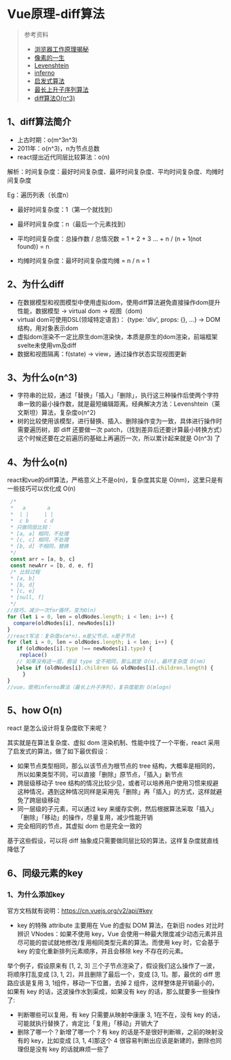 # Vue原理-diff算法

> 参考资料
>
>  * [浏览器工作原理揭秘](https://www.html5rocks.com/zh/tutorials/internals/howbrowserswork/)
>  * [像素的一生](https://www.bilibili.com/video/av35265997/)
>  * [Levenshtein](https://en.wikipedia.org/wiki/Levenshtein_distance)
>  * [inferno]( https://github.com/infernojs/inferno)
>  * [启发式算法](https://www.zhihu.com/topic/19864220/hot)
>  * [最长上升子序列算法](https://en.wikipedia.org/wiki/Longest_increasing_subsequence)
>  * [diff算法O(n^3)](https://grfia.dlsi.ua.es/ml/algorithms/references/editsurvey_bille.pdf)

## 1、diff算法简介

* 上古时期：o(m^3n^3)
* 2011年：o(n^3)，n为节点总数
* react提出近代同层比较算法：o(n)

解析：时间复杂度：最好时间复杂度、最坏时间复杂度、平均时间复杂度、均摊时间复杂度

Eg：遍历列表（长度n）

* 最好时间复杂度：1（第一个就找到）
* 最坏时间复杂度：n（最后一个元素找到）
* 平均时间复杂度：总操作数 / 总情况数  = 1 + 2 + 3 ... + n / (n + 1(not found)) = n

* 均摊时间复杂度：最坏时间复杂度均摊 = n / n  = 1

## 2、为什么diff

* 在数据模型和视图模型中使用虚拟dom，使用diff算法避免直接操作dom提升性能，数据模型 -> virtual dom -> 视图（dom)
* virtual dom可使用DSL(领域特定语言)： {type: 'div', props: {}, ...} -> DOM 结构，用对象表示dom
* 虚拟dom渲染不一定比原生dom渲染快，本质是原生的dom渲染，前端框架svelte未使用vm及diff
* 数据和视图隔离：f(state) -> view，通过操作状态实现视图更新

## 3、为什么o(n^3)

* 字符串的比较，通过「替换」「插入」「删除」，执行这三种操作后使两个字符串一致的最小操作数，就是最短编辑距离。经典解决方法：Levenshtein（莱文斯坦）算法，复杂度o(n^2)
* 树的比较使用该模型，进行替换、插入、删除操作变为一致，具体进行操作时需要遍历树，即 diff 还要做一次 patch，（找到差异后还要计算最小转换方式）这个时候还要在之前遍历的基础上再遍历一次，所以累计起来就是 O(n^3) 了

## 4、为什么o(n)

react和vue的diff算法，严格意义上不是o(n)，复杂度其实是 O(nm)，这里只是有一些技巧可以优化成 O(n)

```js
 /*
 *   a       a
 *  | |     | |
 *  c b     c d
 * 只做同层比较：
 * [a, a] 相同，不处理
 * [c, c] 相同，不处理
 * [b, d] 不相同，替换
 */
 const arr = [a, b, c] 
 const newArr = [b, d, e, f]
 /* 比较过程
 * [a, b]
 * [b, d]
 * [c, e]
 * [null, f]
 */
//技巧，减少一次for循环，变为O(n)
for (let i = 0, len = oldNodes.length; i < len; i++) {
  compare(oldNodes[i], newNodes[i])
}
//react写法：复杂度o(m*n)，m是父节点、n是子节点
for (let i = 0, len = oldNodes.length; i < len; i++) {
   if (oldNodes[i].type !== newNodes[i].type) {
    replace()
   // 如果没有这一层，假设 type 全不相同，那么就是 O(n)，最坏复杂度 O(nm)
   }else if (oldNodes[i].children && oldNodes[i].children.length) { 
	 }
}
//vue，使用inferno算法（最长上升子序列），复杂度能到 O(mlogn)
```

## 5、how O(n)

react 是怎么设计将复杂度砍下来呢？

其实就是在算法复杂度、虚拟 dom 渲染机制、性能中找了一个平衡，react 采用了启发式的算法，做了如下最优假设：

 * 如果节点类型相同，那么以该节点为根节点的 tree 结构，大概率是相同的，所以如果类型不同，可以直接「删除」原节点，「插入」新节点
 * 跨层级移动子 tree 结构的情况比较少见，或者可以培养用户使用习惯来规避这种情况，遇到这种情况同样是采用先「删除」再「插入」的方式，这样就避免了跨层级移动
 * 同一层级的子元素，可以通过 key 来缓存实例，然后根据算法采取「插入」「删除」「移动」的操作，尽量复用，减少性能开销
 * 完全相同的节点，其虚拟 dom 也是完全一致的

基于这些假设，可以将 diff 抽象成只需要做同层比较的算法，这样复杂度就直线降低了

## 6、同级元素的key

### 1、为什么添加key

官方文档就有说明：https://cn.vuejs.org/v2/api/#key
 * key 的特殊 attribute 主要用在 Vue 的虚拟 DOM 算法，在新旧 nodes 对比时辨识 VNodes：如果不使用 key，Vue 会使用一种最大限度减少动态元素并且尽可能的尝试就地修改/复用相同类型元素的算法。而使用 key 时，它会基于 key 的变化重新排列元素顺序，并且会移除 key 不存在的元素。

举个例子，假设原来有 [1, 2, 3] 三个子节点渲染了，假设我们这么操作了一波，将顺序打乱变成 [3, 1, 2]，并且删除了最后一个，变成 [3, 1]。那，最优的 diff 思路应该是复用 3, 1组件，移动一下位置，去掉 2 组件，这样整体是开销最小的，如果有 key 的话，这波操作水到渠成，如果没有 key 的话，那么就要多一些操作了:

 * 判断哪些可以复用，有 key 只需要从映射中康康 3, 1在不在，没有 key 的话，可能就执行替换了，肯定比「复用」「移动」开销大了
 * 删除了哪一个？新增了哪一个？有 key 的话是不是很好判断嘛，之前的映射没有的 key，比如变成 [3, 1, 4]那这个 4 很容易判断出应该是新建的，删除也同理但是没有 key 的话就麻烦一些了









